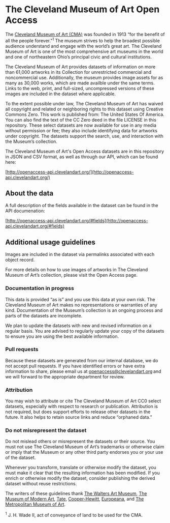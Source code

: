 # The Cleveland Museum of Art Open Access  


The [Cleveland Museum of Art (CMA)](https://clevelandart.org) was founded in 1913 “for the benefit of all the people forever.”<sup>1</sup> The museum strives to help the broadest possible audience understand and engage with the world’s great art. The Cleveland Museum of Art is one of the most comprehensive art museums in the world and one of northeastern Ohio’s principal civic and cultural institutions.  

The Cleveland Museum of Art provides datasets of information on more than 61,000 artworks in its Collection for unrestricted commercial and noncommercial use. Additionally, the museum provides image assets for as many as 30,000 works, which are made availble under the same terms. Links to the web, print, and full-sized, uncompressed versions of these images are included in the dataset where applicable.

To the extent possible under law, The Cleveland Museum of Art has waived all copyright and related or neighboring rights to this dataset using Creative Commons Zero. This work is published from: The United States Of America. You can also find the text of the CC Zero deed in the file LICENSE in this repository. These select datasets are now available for use in any media without permission or fee; they also include identifying data for artworks under copyright. The datasets support the search, use, and interaction with the Museum’s collection.  

The Cleveland Museum of Art's Open Access datasets are in this repository in JSON and CSV format, as well as through our API, which can be found here: 

[http://openaccess-api.clevelandart.org/](http://openaccess-api.clevelandart.org/)

## About the data

A full description of the fields available in the dataset can be found in the API documenation:

[http://openaccess-api.clevelandart.org/#fields](http://openaccess-api.clevelandart.org/#fields)

## Additional usage guidelines  

Images are included in the dataset via permalinks associated with each object record.  

For more details on how to use images of artworks in The Cleveland Museum of Art’s collection, please visit the Open Access page.  

### Documentation in progress  

This data is provided “as is” and you use this data at your own risk. The Cleveland Museum of Art makes no representations or warranties of any kind. Documentation of the Museum’s collection is an ongoing process and parts of the datasets are incomplete.  

We plan to update the datasets with new and revised information on a regular basis. You are advised to regularly update your copy of the datasets to ensure you are using the best available information.  

### Pull requests  

Because these datasets are generated from our internal database, we do not accept pull requests. If you have identified errors or have extra information to share, please email us at [openaccess@clevelandart.org](openaccess@clevelandart.org) and we will forward to the appropriate department for review.  

### Attribution  

You may wish to attribute or cite The Cleveland Museum of Art CC0 select datasets, especially with respect to research or publication. Attribution is not required, but does support efforts to release other datasets in the future. It also helps to retain source links and reduce “orphaned data.”   

### Do not misrepresent the dataset

Do not mislead others or misrepresent the datasets or their source. You must not use The Cleveland Museum of Art’s trademarks or otherwise claim or imply that the Museum or any other third party endorses you or your use of the dataset.  

Whenever you transform, translate or otherwise modify the dataset, you must make it clear that the resulting information has been modified. If you enrich or otherwise modify the dataset, consider publishing the derived dataset without reuse restrictions.  

The writers of these guidelines thank [The Walters Art Museum](https://thewalters.org/), [The Museum of Modern Art](https://www.moma.org/), [Tate](https://www.tate.org.uk/), [Cooper-Hewitt](https://www.cooperhewitt.org/), [Europeana](https://www.europeana.eu/portal/en), and [The Metropolitan Museum of Art](https://www.metmuseum.org/). 

<sup>1</sup> J. H. Wade II, act of conveyance of land to be used for the CMA.  

 